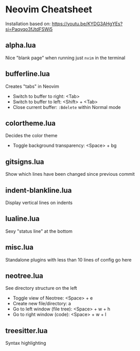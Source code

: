 # Neovim Cheatsheet

Installation based on: <https://youtu.be/KYDG3AHgYEs?si=Paqyqo3fJtdFSWi5>

## alpha.lua

Nice "blank page" when running just `nvim` in the terminal

## bufferline.lua

Creates "tabs" in Neovim

- Switch to buffer to right: \<Tab>
- Switch to buffer to left: \<Shift> + \<Tab>
- Close current buffer: `:Bdelete` within Normal mode

## colortheme.lua

Decides the color theme

- Toggle background transparency: \<Space> + bg

## gitsigns.lua

Show which lines have been changed since previous commit

## indent-blankline.lua

Display vertical lines on indents

## lualine.lua

Sexy "status line" at the bottom

## misc.lua

Standalone plugins with less than 10 lines of config go here

## neotree.lua

See directory structure on the left

- Toggle view of Neotree: \<Space> + e
- Create new file/directory: a
- Go to left window (file tree): \<Space\> + w + h
- Go to right window (code): \<Space\> + w + l

## treesitter.lua

Syntax highlighting
